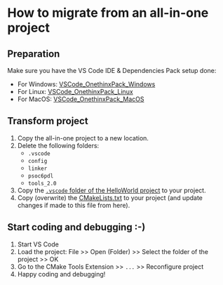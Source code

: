 # How to migrate from an all-in-one project
## Preparation
Make sure you have the VS Code IDE & Dependencies Pack setup done:
  - For Windows: [VSCode_OnethinxPack_Windows](https://github.com/onethinx/VSCode_OnethinxPack_Windows)
  - For Linux: [VSCode_OnethinxPack_Linux](https://github.com/onethinx/VSCode_OnethinxPack_Linux)
  - For MacOS: [VSCode_OnethinxPack_MacOS](https://github.com/onethinx/VSCode_OnethinxPack_MacOS)
## Transform project
1. Copy the all-in-one project to a new location.
1. Delete the following folders:
    - `.vscode`
    - `config`
    - `linker`
    - `psoc6pdl`
    - `tools_2.0`
1. Copy the [`.vscode` folder of the HelloWorld project](https://github.com/onethinx/VSCode_HelloWorld) to your project.
1. Copy (overwrite) the [CMakeLists.txt](https://github.com/onethinx/VSCode_HelloWorld/blob/master/CMakeLists.txt) to your project (and update changes if made to this file from here).
## Start coding and debugging :-)
1. Start VS Code
1. Load the project: File >> Open (Folder) >> Select the folder of the project >> OK
1. Go to the CMake Tools Extension >> `...` >> Reconfigure project
1. Happy coding and debugging!
